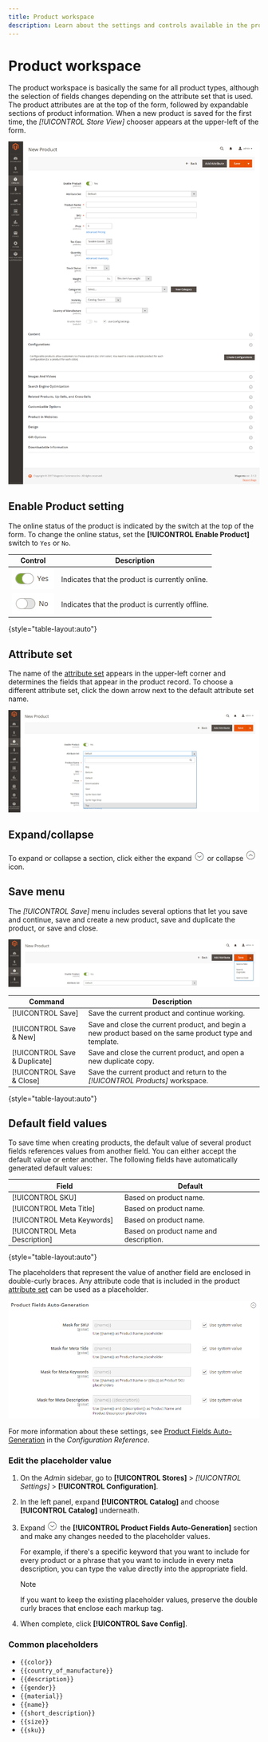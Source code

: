 ```yaml
---
title: Product workspace
description: Learn about the settings and controls available in the product workspace.
---
```

# Product workspace

The product workspace is basically the same for all product types, although the selection of fields changes depending on the attribute set that is used. The product attributes are at the top of the form, followed by expandable sections of product information. When a new product is saved for the first time, the _[!UICONTROL Store View]_ chooser appears at the upper-left of the form.

![Product workspace](./assets/product-workspace-ee.png)<!-- zoom -->

## Enable Product setting

The online status of the product is indicated by the switch at the top of the form. To change the online status, set the **[!UICONTROL Enable Product]** switch to `Yes` or `No`.

| Control | Description |
|-------- | ----------- |
| ![Toggle yes](../assets/toggle-yes.png) | Indicates that the product is currently online. |
| ![Toggle no](../assets/toggle-no.png) | Indicates that the product is currently offline. |

{style="table-layout:auto"}

## Attribute set

The name of the [attribute set](attribute-sets.md) appears in the upper-left corner and determines the fields that appear in the product record. To choose a different attribute set, click the down arrow next to the default attribute set name.

![Attribute set](./assets/product-attribute-set.png)<!-- zoom -->

## Expand/collapse

To expand or collapse a section, click either the expand ![Expansion selector](../assets/icon-display-expand.png) or collapse ![Collapse selector](../assets/icon-display-collapse.png) icon.

## Save menu

The _[!UICONTROL Save]_ menu includes several options that let you save and continue, save and create a new product, save and duplicate the product, or save and close.

![Save menu](./assets/product-save-menu.png)<!-- zoom -->

|Command|Description|
|--- |--- |
|[!UICONTROL Save]|Save the current product and continue working.|
|[!UICONTROL Save & New]|Save and close the current product, and begin a new product based on the same product type and template.|
|[!UICONTROL Save & Duplicate]|Save and close the current product, and open a new duplicate copy.|
|[!UICONTROL Save & Close]|Save the current product and return to the _[!UICONTROL Products]_ workspace.|

{style="table-layout:auto"}

## Default field values

To save time when creating products, the default value of several product fields references values from another field. You can either accept the default value or enter another. The following fields have automatically generated default values:

|Field |Default |
|----- |------- |
|[!UICONTROL SKU]|Based on product name. |
|[!UICONTROL Meta Title]|Based on product name. |
|[!UICONTROL Meta Keywords]|Based on product name. |
|[!UICONTROL Meta Description]|Based on product name and description. |

{style="table-layout:auto"}

The placeholders that represent the value of another field are enclosed in double-curly braces. Any attribute code that is included in the product [attribute set](attribute-sets.md) can be used as a placeholder.

![Product Fields Auto-Generation](./assets/catalog-product-fields-auto-generation.png)<!-- zoom -->

For more information about these settings, see [Product Fields Auto-Generation](https://docs.magento.com/user-guide/configuration/catalog/catalog.html#product-fields-auto-generation) in the _Configuration Reference_.

### Edit the placeholder value

1. On the _Admin_ sidebar, go to **[!UICONTROL Stores]** > _[!UICONTROL Settings]_ > **[!UICONTROL Configuration]**.

1. In the left panel, expand **[!UICONTROL Catalog]** and choose **[!UICONTROL Catalog]** underneath.

1. Expand ![Expansion selector](../assets/icon-display-expand.png) the **[!UICONTROL Product Fields Auto-Generation]** section and make any changes needed to the placeholder values.

   For example, if there's a specific keyword that you want to include for every product or a phrase that you want to include in every meta description, you can type the value directly into the appropriate field.

   >[!NOTE]
   >
   >If you want to keep the existing placeholder values, preserve the double curly braces that enclose each markup tag.

1. When complete, click **[!UICONTROL Save Config]**.

### Common placeholders

- `{{color}}`
- `{{country_of_manufacture}}`
- `{{description}}`
- `{{gender}}`
- `{{material}}`
- `{{name}}`
- `{{short_description}}`
- `{{size}}`
- `{{sku}}`
